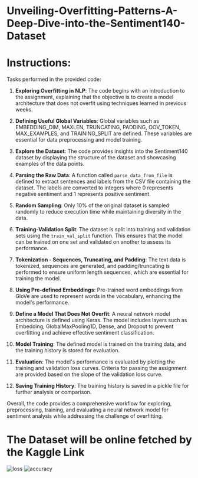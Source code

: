 # Unveiling-Overfitting-Patterns-A-Deep-Dive-into-the-Sentiment140-Dataset

# Instructions:
Tasks performed in the provided code:

1. **Exploring Overfitting in NLP**: The code begins with an introduction to the assignment, explaining that the objective is to create a model architecture that does not overfit using techniques learned in previous weeks.

2. **Defining Useful Global Variables**: Global variables such as EMBEDDING_DIM, MAXLEN, TRUNCATING, PADDING, OOV_TOKEN, MAX_EXAMPLES, and TRAINING_SPLIT are defined. These variables are essential for data preprocessing and model training.

3. **Explore the Dataset**: The code provides insights into the Sentiment140 dataset by displaying the structure of the dataset and showcasing examples of the data points.

4. **Parsing the Raw Data**: A function called `parse_data_from_file` is defined to extract sentences and labels from the CSV file containing the dataset. The labels are converted to integers where 0 represents negative sentiment and 1 represents positive sentiment.

5. **Random Sampling**: Only 10% of the original dataset is sampled randomly to reduce execution time while maintaining diversity in the data.

6. **Training-Validation Split**: The dataset is split into training and validation sets using the `train_val_split` function. This ensures that the model can be trained on one set and validated on another to assess its performance.

7. **Tokenization - Sequences, Truncating, and Padding**: The text data is tokenized, sequences are generated, and padding/truncating is performed to ensure uniform length sequences, which are essential for training the model.

8. **Using Pre-defined Embeddings**: Pre-trained word embeddings from GloVe are used to represent words in the vocabulary, enhancing the model's performance.

9. **Define a Model That Does Not Overfit**: A neural network model architecture is defined using Keras. The model includes layers such as Embedding, GlobalMaxPooling1D, Dense, and Dropout to prevent overfitting and achieve effective sentiment classification.

10. **Model Training**: The defined model is trained on the training data, and the training history is stored for evaluation.

11. **Evaluation**: The model's performance is evaluated by plotting the training and validation loss curves. Criteria for passing the assignment are provided based on the slope of the validation loss curve.

12. **Saving Training History**: The training history is saved in a pickle file for further analysis or comparison.

Overall, the code provides a comprehensive workflow for exploring, preprocessing, training, and evaluating a neural network model for sentiment analysis while addressing the challenge of overfitting.

# The Dataset will be online fetched by the Kaggle Link

![loss](https://github.com/ArsalMirza007/Unveiling-Overfitting-Patterns-A-Deep-Dive-into-the-Sentiment140-Dataset/assets/121928372/fd2e0aba-3e10-42d1-ad9c-36f0a621256c)
![accuracy](https://github.com/ArsalMirza007/Unveiling-Overfitting-Patterns-A-Deep-Dive-into-the-Sentiment140-Dataset/assets/121928372/0c682107-ce9c-4612-b50e-cd8ceeaa51bb)

